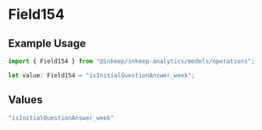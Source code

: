 # Field154

## Example Usage

```typescript
import { Field154 } from "@inkeep/inkeep-analytics/models/operations";

let value: Field154 = "isInitialQuestionAnswer_week";
```

## Values

```typescript
"isInitialQuestionAnswer_week"
```